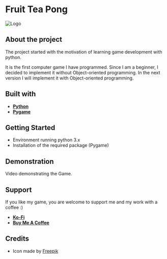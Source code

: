 
# Fruit Tea Pong

![Logo](https://www.webhawk-design.com/wp-content/uploads/Fruit-Tea-Pong.jpg)



## About the project
The project started with the motivation of learning game development with python. 

It is the first computer game I have programmed. Since I am a beginner, I decided to implement it without Object-oriented programming. In the next version I will implement it with Object-oriented programming.


## Built with

- [**Python**](https://www.python.org)
- [**Pygame**](https://www.pygame.org)


## Getting Started

- Environment running python 3.x
- Installation of the required package (Pygame)

## Demonstration

Video demonstrating the Game.



## Support

If you like my game, you are welcome to support me and my work with a coffee :)

- [**Ko-Fi**](https://www.ko-fi.com/lovecoffeeandcoding)
- [**Buy Me A Coffee**](https://www.buymeacoffee.com/lovecoffeeandcoding)


## Credits
- Icon made by [Freepik](https://www.flaticon.com/authors/freepik)
